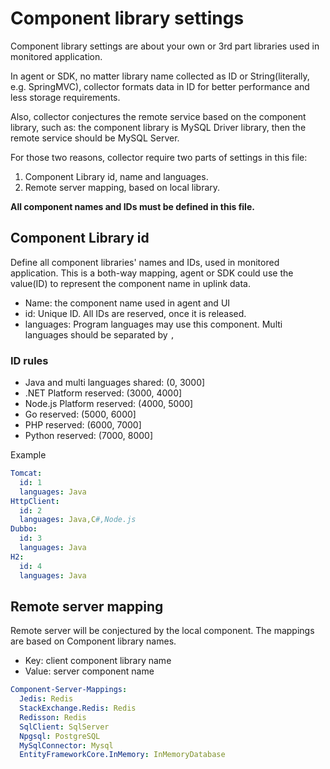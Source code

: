 # Component library settings

Component library settings are about your own or 3rd part libraries used in monitored application.

In agent or SDK, no matter library name collected as ID or String(literally, e.g. SpringMVC), collector formats data in
ID for better performance and less storage requirements.

Also, collector conjectures the remote service based on the component library, such as:
the component library is MySQL Driver library, then the remote service should be MySQL Server.

For those two reasons, collector require two parts of settings in this file:

1. Component Library id, name and languages.
1. Remote server mapping, based on local library.

**All component names and IDs must be defined in this file.**

## Component Library id

Define all component libraries' names and IDs, used in monitored application. This is a both-way mapping, agent or SDK
could use the value(ID) to represent the component name in uplink data.

- Name: the component name used in agent and UI
- id: Unique ID. All IDs are reserved, once it is released.
- languages: Program languages may use this component. Multi languages should be separated by `,`

### ID rules

- Java and multi languages shared: (0, 3000]
- .NET Platform reserved: (3000, 4000]
- Node.js Platform reserved: (4000, 5000]
- Go reserved: (5000, 6000]
- PHP reserved: (6000, 7000]
- Python reserved: (7000, 8000]

Example

```yaml
Tomcat:
  id: 1
  languages: Java
HttpClient:
  id: 2
  languages: Java,C#,Node.js
Dubbo:
  id: 3
  languages: Java
H2:
  id: 4
  languages: Java
```

## Remote server mapping

Remote server will be conjectured by the local component. The mappings are based on Component library names.

- Key: client component library name
- Value: server component name

```yaml
Component-Server-Mappings:
  Jedis: Redis
  StackExchange.Redis: Redis
  Redisson: Redis
  SqlClient: SqlServer
  Npgsql: PostgreSQL
  MySqlConnector: Mysql
  EntityFrameworkCore.InMemory: InMemoryDatabase
```